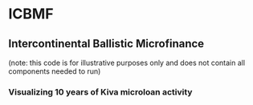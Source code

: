 # ICBMF
## Intercontinental Ballistic Microfinance
(note: this code is for illustrative purposes only and does not contain all components needed to run)

### Visualizing 10 years of Kiva microloan activity
